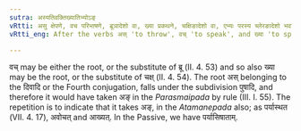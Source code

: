 ```yaml
---
sutra: अस्यतिवक्तिख्यातिभ्योऽङ्
vRtti: असु क्षेपणे, वच परिभाषणे, ब्रूञादेशो वा, ख्या प्रकथने, चक्षिङादेशो वा, एभ्यः परस्य च्लेरङादेशो भवति कर्त्तृवाचिनि लुङि परतः ॥
vRtti_eng: After the verbs अस् 'to throw', वच् 'to speak', and ख्या 'to speak', अङ् is the substitute of च्लि, when लुङ् follows signifying the agent.

---
```

वच् may be either the root, or the substitute of ब्रू (II. 4. 53) and so also ख्या may be the root, or the substitute of चक्ष् (II. 4. 54). The root अस् belonging to the दिवादि or the Fourth conjugation, falls under the subdivision पुषादि, and therefore it would have taken अङ् in the _Parasmaipada_ by rule (III. I. 55). The repetition is to indicate that it takes अङ्, in the _Atamanepada_ also; as पर्यास्थत (VII. 4. 17), अवोचत् and आख्यत्. In the Passive, we have पर्यासिषाताम्.